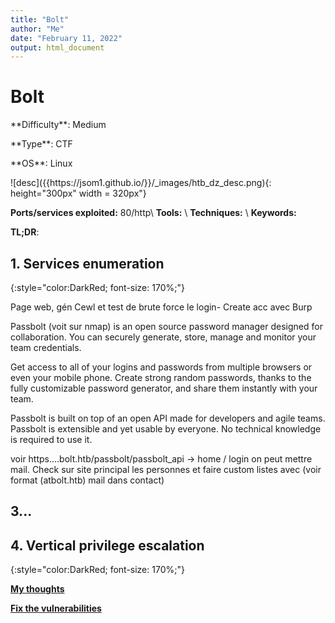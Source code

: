 ```yaml
---
title: "Bolt"
author: "Me"
date: "February 11, 2022"
output: html_document
---
```


# Bolt

 <div id="boxinfo">
 <div id="textbox">
 <p class="alignleft">**Difficulty**: Medium</p>
 <p class="aligncenter">**Type**: CTF</p>
 <p class="alignright">**OS**: Linux</p>
 </div>
 <div style="clear: both;"></div>
 </div> 

<div class="img_container">
![desc]({{https://jsom1.github.io/}}/_images/htb_dz_desc.png){: height="300px" width = 320px"}
</div>

**Ports/services exploited:** 80/http\\
**Tools:** \\
**Techniques:** \\
**Keywords:** 

**TL;DR**: 



## 1. Services enumeration
{:style="color:DarkRed; font-size: 170%;"}


Page web, gén Cewl et test de brute force le login- Create acc avec Burp

Passbolt (voit sur nmap) is an open source password manager designed for collaboration. You can securely generate, store, manage and monitor your team credentials.

Get access to all of your logins and passwords from multiple browsers or even your mobile phone. Create strong random passwords, thanks to the fully customizable password generator, and share them instantly with your team. 

Passbolt is built on top of an open API made for developers and agile teams. Passbolt is extensible and yet usable by everyone. No technical knowledge is required to use it.

voir https....bolt.htb/passbolt/passbolt_api -> home / login on peut mettre mail. Check sur site principal les personnes et faire custom listes avec (voir format (atbolt.htb) mail dans contact)

## 3...

## 4. Vertical privilege escalation
{:style="color:DarkRed; font-size: 170%;"}



<ins>**My thoughts**</ins>


<ins>**Fix the vulnerabilities**</ins>

